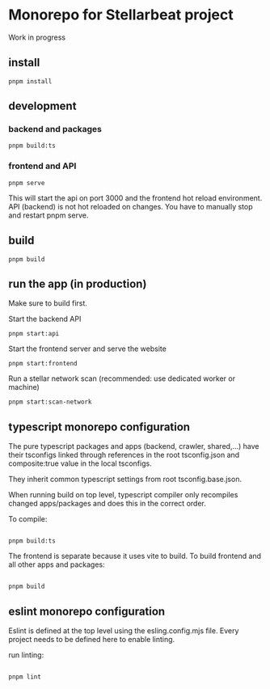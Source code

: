 # Monorepo for Stellarbeat project

Work in progress

## install

```
pnpm install
```

## development

### backend and packages

```
pnpm build:ts
```

### frontend and API

```
pnpm serve
```

This will start the api on port 3000 and the frontend hot reload environment.
API (backend) is not hot reloaded on changes. You have to manually stop and
restart pnpm serve.

## build

```
pnpm build
```

## run the app (in production)

Make sure to build first.

Start the backend API

```
pnpm start:api
```

Start the frontend server and serve the website

```
pnpm start:frontend
```

Run a stellar network scan (recommended: use dedicated worker or machine)

```
pnpm start:scan-network
```

## typescript monorepo configuration

The pure typescript packages and apps (backend, crawler, shared,...) have their
tsconfigs linked through references in the root tsconfig.json and composite:true
value in the local tsconfigs.

They inherit common typescript settings from root tsconfig.base.json.

When running build on top level, typescript compiler only recompiles changed
apps/packages and does this in the correct order.

To compile:

```

pnpm build:ts

```

The frontend is separate because it uses vite to build. To build frontend and
all other apps and packages:

```

pnpm build

```

## eslint monorepo configuration

Eslint is defined at the top level using the esling.config.mjs file. Every
project needs to be defined here to enable linting.

run linting:

```

pnpm lint

```

```

```
